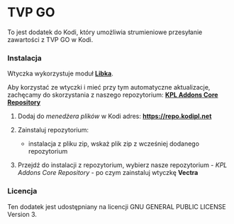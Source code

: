 # TVP GO



To jest dodatek do Kodi, który umożliwia strumieniowe przesyłanie zawartości z TVP GO w Kodi.





### Instalacja



Wtyczka wykorzystuje moduł **[Libka](https://github.com/libka-pl/libka)**.



Aby korzystać ze wtyczki i mieć przy tym automatyczne aktualizacje, zachęcamy do skorzystania z naszego repozytorium: **[KPL Addons Core Repository](https://repo.kodipl.net)**

1. Dodaj do *menedżera plików* w Kodi adres: **https://repo.kodipl.net**

2. Zainstaluj repozytorium:

    - instalacja z pliku zip, wskaż plik zip z wcześniej dodanego repozytorium

3. Przejdź do instalacji z repozytorium, wybierz nasze repozytorium - *KPL Addons Core Repository* - po czym zainstaluj wtyczkę **Vectra**





### Licencja



Ten dodatek jest udostępniany na licencji GNU GENERAL PUBLIC LICENSE Version 3. 
